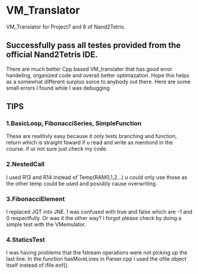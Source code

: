 # VM_Translator
VM_Translator for Project7 and 8 of Nand2Tetris.

## Successfully pass all testes provided from the official Nand2Tetris IDE.

There are much better Cpp based VM_translater that has good error handeling, organized code and overall better optimazation.
Hope this helps as a somewhat different surplus sorce to anybody out there.
Here are some small errors I found while I was debugging

## TIPS
### 1.BasicLoop, FibonacciSeries, SimpleFunction
These are realitivly easy because it only tests branching and function, return which is straight foward if u read and write as mentiond in the course. if ur not sure just check my code.

### 2.NestedCall
I used R13 and R14 instead of Temp(RAM0,1,2...) u could only use those as the other temp could be used and possibly cause overwriting.

### 3.FibonacciElement
I replaced JGT into JNE. I was confused with true and false which are -1 and 0 respectfully. Or was it the other way? I forgot please check by doing a simple test with the VMemulator.

### 4.StaticsTest
I was having problems that the fstream operations were not picking up the last line. In the function hasMoreLines in Parser.cpp I used the ofile object itself instead of ifile.eof().
